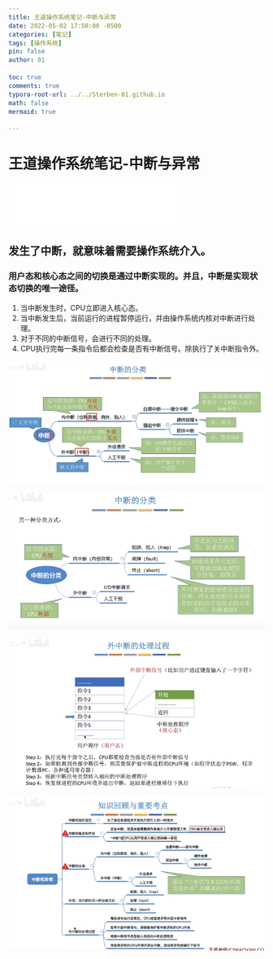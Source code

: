 ```yaml
---
title: 王道操作系统笔记-中断与异常
date: 2022-05-02 17:50:00 -0500
categories: [笔记]
tags: [操作系统]
pin: false
author: 01

toc: true
comments: true
typora-root-url: ../../Sterben-01.github.io
math: false
mermaid: true

---
```


# 王道操作系统笔记-中断与异常

<iframe frameborder="no" border="0" marginwidth="0" marginheight="0" width="330" height="86" src="//music.163.com/outchain/player?type=2&amp;id=1861224068&amp;auto=1&amp;height=66"> </iframe>

##  发生了中断，就意味着需要操作系统介入。

###  用户态和核心态之间的切换是通过中断实现的。并且，中断是实现状态切换的唯一途径。

1. 当中断发生时，CPU立即进入核心态。
2. 当中断发生后，当前运行的进程暂停运行，并由操作系统内核对中断进行处理。
3. 对于不同的中断信号，会进行不同的处理。
4. CPU执行完每一条指令后都会检查是否有中断信号。除执行了关中断指令外。

![QQ截图20220502194750](/assets/blog_res/2022-05-02-OS2.assets/QQ%E6%88%AA%E5%9B%BE20220502194750.png)

![QQ截图20220502194903](/assets/blog_res/2022-05-02-OS2.assets/QQ%E6%88%AA%E5%9B%BE20220502194903.png)

![QQ截图20220502195155](/assets/blog_res/2022-05-02-OS2.assets/QQ%E6%88%AA%E5%9B%BE20220502195155.png)

![QQ截图20220502195208](/assets/blog_res/2022-05-02-OS2.assets/QQ%E6%88%AA%E5%9B%BE20220502195208.png)
